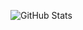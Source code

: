 <!-- GitHub stats -->
![GitHub Stats](https://github-readme-stats-oktrn4plc-shelbyhell.vercel.app/api?username=YukiSCX&count_private=true&show_icons=true&include_all_commits=true&theme=synthwave&border_radius=30&layout=compact)
